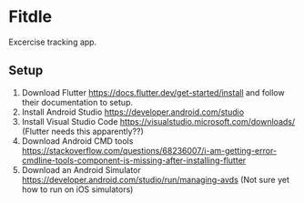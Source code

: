 # Fitdle
Excercise tracking app.
## Setup
1. Download Flutter https://docs.flutter.dev/get-started/install and follow their documentation to setup.
2. Install Android Studio https://developer.android.com/studio
3. Install Visual Studio Code https://visualstudio.microsoft.com/downloads/ (Flutter needs this apparently??)
4. Download Android CMD tools https://stackoverflow.com/questions/68236007/i-am-getting-error-cmdline-tools-component-is-missing-after-installing-flutter
5. Download an Android Simulator https://developer.android.com/studio/run/managing-avds (Not sure yet how to run on iOS simulators) 
